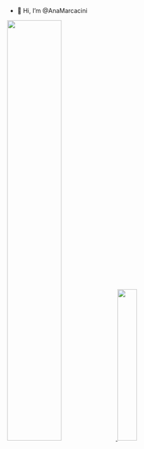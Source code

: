 - 👋 Hi, I’m @AnaMarcacini
<!--- - 👀 I’m interested in ...
- 🌱 I’m currently learning ...
- 💞️ I’m looking to collaborate on ...
- 📫 How to reach me ... --->

<!---
AnaMarcacini/AnaMarcacini is a ✨ special ✨ repository because its `README.md` (this file) appears on your GitHub profile.
You can click the Preview link to take a look at your changes.
--->


 <!------> <div style="justify-content:space-between">

  <a href="https://www.linkedin.com/in/ana-helena-marcacini-a06387178">
  <img height="50%" src="https://github-readme-stats.vercel.app/api?username=AnaMarcacini&show_icons=true&theme=dracula&include_all_commits=true&count_private=true"/>
  <img height="30%" src="https://github-readme-stats.vercel.app/api/top-langs/?username=AnaMarcacini&layout=compact&langs_count=7&theme=dracula"/>
</div>
